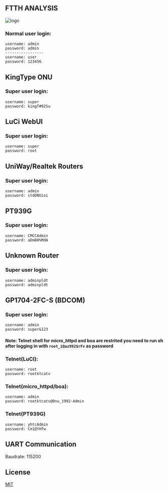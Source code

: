 ## FTTH ANALYSIS
![logo](https://encrypted-tbn0.gstatic.com/images?q=tbn:ANd9GcSawdJZAuoGAkPTX1GkFDYHiKeMA1zrK-7KDw&usqp=CAU)
### Normal user login: 
```
username: admin
password: admin
-----------------
username: user
password: 123456
```
## KingType ONU
### Super user login:
```
username: super
password: kingT#92Su
```
## LuCi WebUI
### Super user login:
```
username: super
password: root
```
## UniWay/Realtek Routers 
### Super user login:
```
username: admin
password: stdONUioi
```
## PT939G
### Super user login:
```
username: CMCCAdmin
password: aDm8H%MdA
```
## Unknown Router
### Super user login:
```
username: adminpldt
password: adminpldt
```
## GP1704-2FC-S (BDCOM)
### Super user login:
```
username: admin
password: super&123
```
#### Note: Telnet shell for micro_httpd and boa are restrited you need to run sh after logging in with `root_1Qaz992$rFv` as password
### Telnet(LuCI):
```
username: root
password: rootktcatv
```
### Telnet(micro_httpd/boa):
```
username: admin
password: rootktcatv@Onu_1992-Admin
```
### Telnet(PT939G)
```
username: yhtcAdmin
password: Cm1@YHfw
```
## UART Communication
Baudrate: 115200

## License
[MIT](https://choosealicense.com/licenses/mit/)
